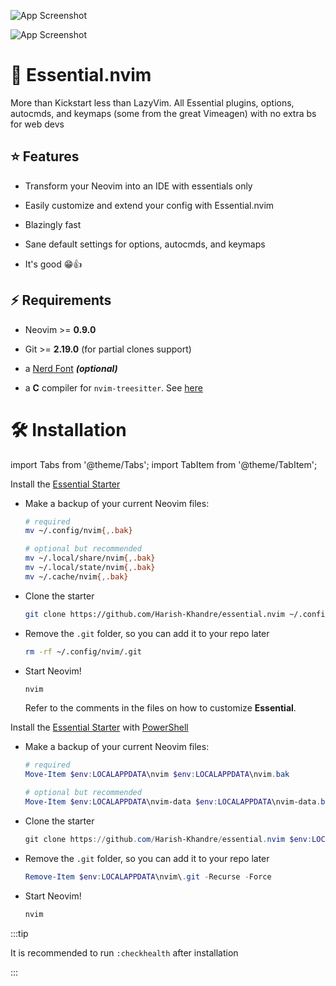 

![App Screenshot](https://i.imgur.com/syychPI.png)

![App Screenshot](https://i.imgur.com/q5rf5ZG.png)

# 🗿 Essential.nvim

More than Kickstart less than LazyVim. All Essential plugins, options, autocmds, and keymaps (some from the great Vimeagen) with no extra bs for web devs  

## ⭐ Features
- Transform your Neovim into an IDE with essentials only

- Easily customize and extend your config with Essential.nvim

- Blazingly fast

- Sane default settings for options, autocmds, and keymaps

- It's good 😁👍


## ⚡️ Requirements

- Neovim >= **0.9.0** 

- Git >= **2.19.0** (for partial clones support)

- a [Nerd Font](https://www.nerdfonts.com/) **_(optional)_**

- a **C** compiler for `nvim-treesitter`. See [here](https://github.com/nvim-treesitter/nvim-treesitter#requirements)


# 🛠️ Installation


import Tabs from '@theme/Tabs';
import TabItem from '@theme/TabItem';

<Tabs>
<TabItem value="local" label="Linux/MacOS" default>

Install the [Essential Starter](https://github.com/Harish-Khandre/essential.nvim)

- Make a backup of your current Neovim files:

  ```sh
  # required
  mv ~/.config/nvim{,.bak}

  # optional but recommended
  mv ~/.local/share/nvim{,.bak}
  mv ~/.local/state/nvim{,.bak}
  mv ~/.cache/nvim{,.bak}
  ```

- Clone the starter

  ```sh
  git clone https://github.com/Harish-Khandre/essential.nvim ~/.config/nvim
  ```

- Remove the `.git` folder, so you can add it to your repo later

  ```sh
  rm -rf ~/.config/nvim/.git
  ```

- Start Neovim!

  ```sh
  nvim
  ```

  Refer to the comments in the files on how to customize **Essential**.

</TabItem>

<TabItem value="windows" label="Windows">

Install the [Essential Starter](https://github.com/Harish-Khandre/essential.nvim)
with [PowerShell](https://github.com/PowerShell/PowerShell)

- Make a backup of your current Neovim files:

  ```powershell
  # required
  Move-Item $env:LOCALAPPDATA\nvim $env:LOCALAPPDATA\nvim.bak

  # optional but recommended
  Move-Item $env:LOCALAPPDATA\nvim-data $env:LOCALAPPDATA\nvim-data.bak
  ```

- Clone the starter

  ```powershell
  git clone https://github.com/Harish-Khandre/essential.nvim $env:LOCALAPPDATA\nvim
  ```

- Remove the `.git` folder, so you can add it to your repo later

  ```powershell
  Remove-Item $env:LOCALAPPDATA\nvim\.git -Recurse -Force
  ```

- Start Neovim!

  ```powershell
  nvim
  ```


</TabItem>
</Tabs>

:::tip

It is recommended to run `:checkhealth` after installation

:::
